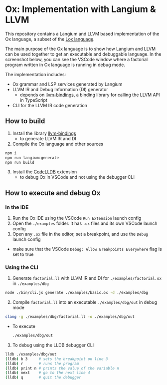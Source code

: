 # Ox: Implementation with Langium & LLVM

This repository contains a Langium and LLVM based implementation of the Ox language, a subset of the [Lox language](https://craftinginterpreters.com/the-lox-language.html).

The main purpose of the Ox language is to show how Langium and LLVM can be used together to get an executable and debuggable language. In the screenshot below, you can see the VSCode window where a factorial program written in Ox language is running in debug mode.

The implementation includes:
 - Ox grammar and LSP services generated by Langium
 - LLVM IR and Debug Information (DI) generator
    - depends on [llvm-bindings](https://www.npmjs.com/package/llvm-bindings), a binding library for calling the LLVM API in TypeScript 
 - CLI for the LLVM IR code generation

## How to build

1. Install the library [llvm-bindings](https://github.com/ApsarasX/llvm-bindings?tab=readme-ov-file#install)
    - to generate LLVM IR and DI
2. Compile the Ox language and other sources
```bash
npm i
npm run langium:generate
npm run build
```
3. Install the [CodeLLDB](https://marketplace.visualstudio.com/items?itemName=vadimcn.vscode-lldb) extension
    - to debug Ox in VSCode and not using the debugger CLI

## How to execute and debug Ox

### In the IDE

1. Run the Ox IDE using the VSCode `Run Extension` launch config
2. Open the `./examples` folder. It has `.ox` files and its own VSCode launch config
3. Open any `.ox` file in the editor, set a breakpoint, and use the `Debug` launch config
  - make sure that the VSCode `Debug: Allow Breakpoints Everywhere` flag is set to true

### Using the CLI

1. Generate `factorial.ll` with LLVM IR and DI for `./examples/factorial.ox` in `./examples/dbg`
```bash
node ./bin/cli.js generate ./examples/basic.ox -d ./examples/dbg
```
2. Compile `factorial.ll` into an executable `./examples/dbg/out` in debug mode
```bash
clang -g ./examples/dbg/factorial.ll -o ./examples/dbg/out
```
  - To execute
    ```bash
    ./examples/dbg/out
    ```
3. To debug using the LLDB debugger CLI
```bash
lldb ./examples/dbg/out
(lldb) b 3     # sets the breakpoint on line 3
(lldb) r       # runs the program
(lldb) print n # prints the value of the variable n
(lldb) next    # go to the next line 4
(lldb) q       # quit the debugger
```
